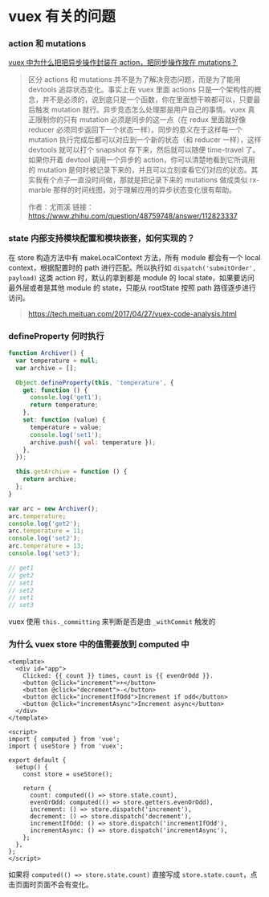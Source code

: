 # vuex 有关的问题

### action 和 mutations

[vuex 中为什么把把异步操作封装在 action，把同步操作放在 mutations？](https://www.zhihu.com/question/48759748?utm_source=wechat_session&utm_medium=social&utm_oi=689440301193916416&utm_content=group3_supplementQuestions&utm_campaign=shareopn)

> 区分 actions 和 mutations 并不是为了解决竞态问题，而是为了能用 devtools 追踪状态变化。事实上在 vuex 里面 actions 只是一个架构性的概念，并不是必须的，说到底只是一个函数，你在里面想干嘛都可以，只要最后触发 mutation 就行。异步竞态怎么处理那是用户自己的事情。vuex 真正限制你的只有 mutation 必须是同步的这一点（在 redux 里面就好像 reducer 必须同步返回下一个状态一样）。同步的意义在于这样每一个 mutation 执行完成后都可以对应到一个新的状态（和 reducer 一样），这样 devtools 就可以打个 snapshot 存下来，然后就可以随便 time-travel 了。如果你开着 devtool 调用一个异步的 action，你可以清楚地看到它所调用的 mutation 是何时被记录下来的，并且可以立刻查看它们对应的状态。其实我有个点子一直没时间做，那就是把记录下来的 mutations 做成类似 rx-marble 那样的时间线图，对于理解应用的异步状态变化很有帮助。
>
> 作者：尤雨溪
> 链接：https://www.zhihu.com/question/48759748/answer/112823337

### state 内部支持模块配置和模块嵌套，如何实现的？

在 store 构造方法中有 makeLocalContext 方法，所有 module 都会有一个 local context，根据配置时的 path 进行匹配。所以执行如 `dispatch('submitOrder', payload)` 这类 action 时，默认的拿到都是 module 的 local state，如果要访问最外层或者是其他 module 的 state，只能从 rootState 按照 path 路径逐步进行访问。

> https://tech.meituan.com/2017/04/27/vuex-code-analysis.html

### defineProperty 何时执行

```js
function Archiver() {
  var temperature = null;
  var archive = [];

  Object.defineProperty(this, 'temperature', {
    get: function () {
      console.log('get1');
      return temperature;
    },
    set: function (value) {
      temperature = value;
      console.log('set1');
      archive.push({ val: temperature });
    },
  });

  this.getArchive = function () {
    return archive;
  };
}

var arc = new Archiver();
arc.temperature;
console.log('get2');
arc.temperature = 11;
console.log('set2');
arc.temperature = 13;
console.log('set3');

// get1
// get2
// set1
// set2
// set1
// set3
```

vuex 使用 `this._committing` 来判断是否是由 `_withCommit` 触发的

### 为什么 vuex store 中的值需要放到 computed 中

```vue
<template>
  <div id="app">
    Clicked: {{ count }} times, count is {{ evenOrOdd }}.
    <button @click="increment">+</button>
    <button @click="decrement">-</button>
    <button @click="incrementIfOdd">Increment if odd</button>
    <button @click="incrementAsync">Increment async</button>
  </div>
</template>

<script>
import { computed } from 'vue';
import { useStore } from 'vuex';

export default {
  setup() {
    const store = useStore();

    return {
      count: computed(() => store.state.count),
      evenOrOdd: computed(() => store.getters.evenOrOdd),
      increment: () => store.dispatch('increment'),
      decrement: () => store.dispatch('decrement'),
      incrementIfOdd: () => store.dispatch('incrementIfOdd'),
      incrementAsync: () => store.dispatch('incrementAsync'),
    };
  },
};
</script>
```

如果将 `computed(() => store.state.count)` 直接写成 `store.state.count`，点击页面时页面不会有变化。



